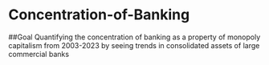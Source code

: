 # Concentration-of-Banking

##Goal
Quantifying the concentration of banking as a property of monopoly capitalism from 2003-2023 by seeing trends in consolidated assets of large commercial banks
